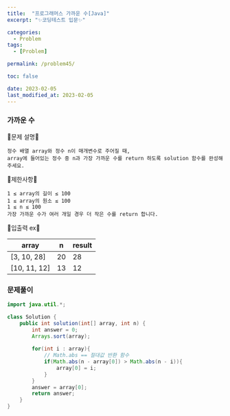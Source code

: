 ```yaml
---
title:  "프로그래머스 가까운 수[Java]"
excerpt: "✨코딩테스트 입문✨"

categories:
  - Problem
tags:
  - [Problem]

permalink: /problem45/

toc: false

date: 2023-02-05
last_modified_at: 2023-02-05
---
```

### 가까운 수

💫문제 설명💫

```
정수 배열 array와 정수 n이 매개변수로 주어질 때, 
array에 들어있는 정수 중 n과 가장 가까운 수를 return 하도록 solution 함수를 완성해주세요.
```

💫제한사항💫

```
1 ≤ array의 길이 ≤ 100
1 ≤ array의 원소 ≤ 100
1 ≤ n ≤ 100
가장 가까운 수가 여러 개일 경우 더 작은 수를 return 합니다.
```

💫입출력 ex💫

|array|n|result|
|------|---|---|
|[3, 10, 28]|20|28|
|[10, 11, 12]|13|12|

### 문제풀이

```java
import java.util.*;

class Solution {
    public int solution(int[] array, int n) {
        int answer = 0;
        Arrays.sort(array);
        
        for(int i : array){
            // Math.abs == 절대값 반환 함수
            if(Math.abs(n - array[0]) > Math.abs(n - i)){
                array[0] = i;
            }
        }
        answer = array[0];
        return answer;
    }
}
```
